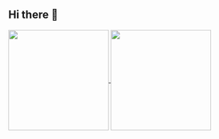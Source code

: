 <h2>Hi there 👋</h2>

<a href="https://github.com/anuraghazra/github-readme-stats">
  <img height=200 align="center" src="https://github-readme-stats.vercel.app/api?username=lukaszfabia&show_icons=true&theme=tokyonight">
</a>


<a href="https://github.com/anuraghazra/convoychat">
  <img height=200 align="center" float=left src="https://github-readme-stats.vercel.app/api/top-langs/?username=lukaszfabia&layout=compact&theme=great-gatsby&langs_count=6" />
</a>

